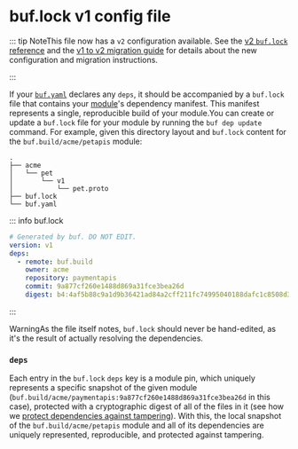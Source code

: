 # buf.lock v1 config file

::: tip NoteThis file now has a `v2` configuration available. See the [v2 `buf.lock` reference](../../v2/buf-lock/) and the [v1 to v2 migration guide](../../../migration-guides/migrate-v2-config-files/) for details about the new configuration and migration instructions.

:::

If your [`buf.yaml`](../buf-yaml/) declares any `deps`, it should be accompanied by a `buf.lock` file that contains your [module](../../../concepts/modules-workspaces/)'s dependency manifest. This manifest represents a single, reproducible build of your module.You can create or update a `buf.lock` file for your module by running the `buf dep update` command. For example, given this directory layout and `buf.lock` content for the `buf.build/acme/petapis` module:

```text
.
├── acme
│   └── pet
│       └── v1
│           └── pet.proto
├── buf.lock
└── buf.yaml
```

::: info buf.lock

```yaml
# Generated by buf. DO NOT EDIT.
version: v1
deps:
  - remote: buf.build
    owner: acme
    repository: paymentapis
    commit: 9a877cf260e1488d869a31fce3bea26d
    digest: b4:4af5b88c9a1d9b36421ad84a2cff211fc74995040188dafc1c8508d36406140e40eb0ab82d21e761961e4a71631d4474e3d0608b987ca3d02d5d19012edff21d
```

:::

WarningAs the file itself notes, `buf.lock` should never be hand-edited, as it's the result of actually resolving the dependencies.

### `deps`

Each entry in the `buf.lock` `deps` key is a module pin, which uniquely represents a specific snapshot of the given module (`buf.build/acme/paymentapis:9a877cf260e1488d869a31fce3bea26d` in this case), protected with a cryptographic digest of all of the files in it (see how we [protect dependencies against tampering](../../../bsr/module/dependency-management/#tamper-proofing)). With this, the local snapshot of the `buf.build/acme/petapis` module and all of its dependencies are uniquely represented, reproducible, and protected against tampering.

